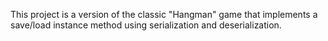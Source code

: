 This project is a version of the classic "Hangman" game that implements a save/load instance method using serialization and deserialization.